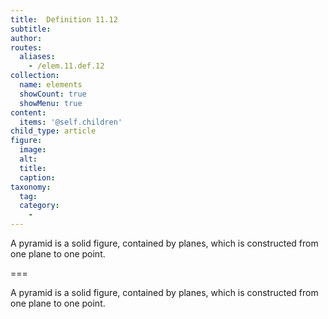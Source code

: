 ```yaml
---
title:  Definition 11.12
subtitle: 
author:
routes:
  aliases:
    - /elem.11.def.12
collection:
  name: elements
  showCount: true
  showMenu: true
content:
  items: '@self.children'
child_type: article
figure:
  image:
  alt:
  title:
  caption:
taxonomy:
  tag:
  category:
    - 
---
```


<p>A <hi rend="bold">pyramid</hi> is a solid figure, contained by planes, which is constructed from one plane to one point.</p>

===

<p>A <span class="bold">pyramid</span> is a solid figure, contained by planes, which is constructed from one plane to one point.</p>
